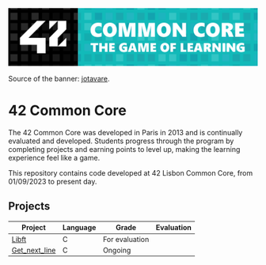 <img src="https://github.com/jotavare/jotavare/blob/main/42/banners/piscine_and_common_core/github_piscine_and_common_core_banner_common_core.png" style="max-width: 100%;"/> 

Source of the banner: [jotavare](https://github.com/jotavare).
# 42 Common Core

The 42 Common Core was developed in Paris in 2013 and is continually evaluated and developed. Students progress through the program by completing projects and earning points to level up, making the learning experience feel like a game.

This repository contains code developed at 42 Lisbon Common Core, from 01/09/2023 to present day.

## Projects

| Project      | Language | Grade | Evaluation |
|--------------|----------|-------|------------|
| [Libft](https://github.com/AndrePatchy/Libft) | C | For evaluation |     |
| [Get_next_line](https://github.com/AndrePatchy/Get_next_line) | C | Ongoing |  |
